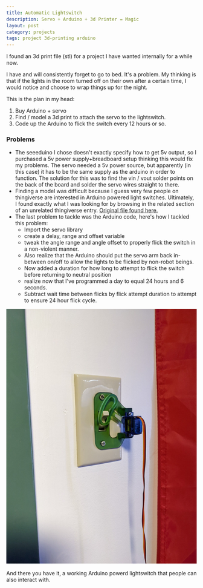```yaml
---
title: Automatic Lightswitch
description: Servo + Arduino + 3d Printer = Magic
layout: post
category: projects
tags: project 3d-printing arduino
---
```


I found an 3d print file (stl) for a project I have wanted internally for a while now.

I have and will consistently forget to go to bed. It's a problem. My thinking is that if the lights in the room turned off on their own after a certain time, I would notice and choose to wrap things up for the night.

This is the plan in my head:
1. Buy Arduino + servo
2. Find / model a 3d print to attach the servo to the lightswitch.
3. Code up the Arduino to flick the switch every 12 hours or so.

### Problems
+ The seeeduino I chose doesn't exactly specify how to get 5v output, so I purchased a 5v power supply+breadboard setup thinking this would fix my problems. The servo needed a 5v power source, but apparently (in this case) it has to be the same supply as the arduino in order to function. The solution for this was to find the vin / vout solder points on the back of the board and solder the servo wires straight to there.
+ Finding a model was difficult because I guess very few people on thingiverse are interested in Arduino powered light switches. Ultimately, I found exactly what I was looking for by browsing in the related section of an unrelated thingiverse entry. [Original file found here.](https://www.thingiverse.com/thing:1156995)
+ The last problem to tackle was the Arduino code, here's how I tackled this problem:
	+ Import the servo library
	+ create a delay, range and offset variable
	+ tweak the angle range and angle offset to properly flick the switch in a non-violent manner.
	+ Also realize that the Arduino should put the servo arm back in-between on/off to allow the lights to be flicked by non-robot beings.
	+ Now added a duration for how long to attempt to flick the switch before returning to neutral position
	+ realize now that I've programmed a day to equal 24 hours and 6 seconds.
	+ Subtract wait time between flicks by flick attempt duration to attempt to ensure 24 hour flick cycle.

![picture](/assets/images/projects/switch.jpg)

And there you have it, a working Arduino powerd lightswitch that people can also interact with.

